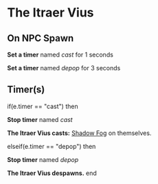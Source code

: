 # The Itraer Vius







## On NPC Spawn

**Set a timer** named *cast* for 1 seconds

**Set a timer** named *depop* for 3 seconds


## Timer(s)

if(e.timer == "cast") then


**Stop timer** named *cast*


**The Itraer Vius casts:** [Shadow Fog](/spell/2818) on themselves.

elseif(e.timer == "depop") then


**Stop timer** named *depop*


**The Itraer Vius despawns.**
end
